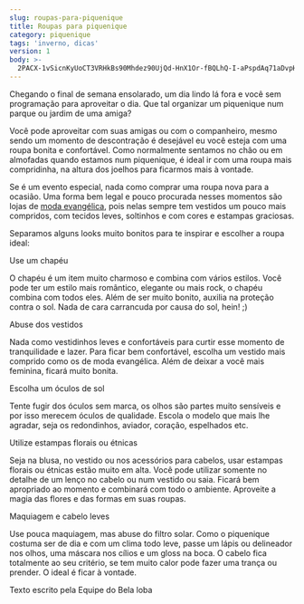 ```yaml
---
slug: roupas-para-piquenique
title: Roupas para piquenique
category: piquenique
tags: 'inverno, dicas'
version: 1
body: >-
  2PACX-1vSicnKyUoCT3VRHkBs90Mhdez90UjQd-HnX1Or-fBQLhQ-I-aPspdAq71aDvpHzLapWntsKQr5Lg-ST
---
```

Chegando o final de semana ensolarado, um dia lindo lá fora e você sem programação para aproveitar o dia. Que tal organizar um piquenique num parque ou jardim de uma amiga?

Você pode aproveitar com suas amigas ou com o companheiro, mesmo sendo um momento de descontração é desejável eu você esteja com uma roupa bonita e confortável. Como normalmente sentamos no chão ou em almofadas quando estamos num piquenique, é ideal ir com uma roupa mais compridinha, na altura dos joelhos para ficarmos mais à vontade.

Se é um evento especial, nada como comprar uma roupa nova para a ocasião. Uma forma bem legal e pouco procurada nesses momentos são lojas de [moda evangélica](https://www.google.com/url?q=http://www.belaloba.com.br/vestidos-evangelicos-ct-33f5f&sa=D&source=editors&ust=1621362631289000&usg=AOvVaw28uYSjDAIP435O6W04xbER), pois nelas sempre tem vestidos um pouco mais compridos, com tecidos leves, soltinhos e com cores e estampas graciosas.

Separamos alguns looks muito bonitos para te inspirar e escolher a roupa ideal:

Use um chapéu

O chapéu é um item muito charmoso e combina com vários estilos. Você pode ter um estilo mais romântico, elegante ou mais rock, o chapéu combina com todos eles. Além de ser muito bonito, auxilia na proteção contra o sol. Nada de cara carrancuda por causa do sol, hein! ;)

Abuse dos vestidos

Nada como vestidinhos leves e confortáveis para curtir esse momento de tranquilidade e lazer. Para ficar bem confortável, escolha um vestido mais comprido como os de moda evangélica. Além de deixar a você mais feminina, ficará muito bonita.

Escolha um óculos de sol

Tente fugir dos óculos sem marca, os olhos são partes muito sensíveis e por isso merecem óculos de qualidade. Escola o modelo que mais lhe agradar, seja os redondinhos, aviador, coração, espelhados etc.

Utilize estampas florais ou étnicas

Seja na blusa, no vestido ou nos acessórios para cabelos, usar estampas florais ou étnicas estão muito em alta. Você pode utilizar somente no detalhe de um lenço no cabelo ou num vestido ou saia. Ficará bem apropriado ao momento e combinará com todo o ambiente. Aproveite a magia das flores e das formas em suas roupas.

Maquiagem e cabelo leves

Use pouca maquiagem, mas abuse do filtro solar. Como o piquenique costuma ser de dia e com um clima todo leve, passe um lápis ou delineador nos olhos, uma máscara nos cílios e um gloss na boca. O cabelo fica totalmente ao seu critério, se tem muito calor pode fazer uma trança ou prender. O ideal é ficar à vontade.

Texto escrito pela Equipe do Bela loba

